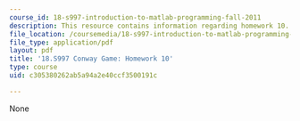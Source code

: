 ```yaml
---
course_id: 18-s997-introduction-to-matlab-programming-fall-2011
description: This resource contains information regarding homework 10.
file_location: /coursemedia/18-s997-introduction-to-matlab-programming-fall-2011/c305380262ab5a94a2e40ccf3500191c_MIT18_S997F11_Homework_10.pdf
file_type: application/pdf
layout: pdf
title: '18.S997 Conway Game: Homework 10'
type: course
uid: c305380262ab5a94a2e40ccf3500191c

---
```

None